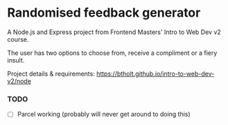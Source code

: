 # Randomised feedback generator

A Node.js and Express project from Frontend Masters' Intro to Web Dev v2 course.

The user has two options to choose from, receive a compliment or a fiery insult.

Project details & requirements: https://btholt.github.io/intro-to-web-dev-v2/node

### TODO

- [ ] Parcel working (probably will never get around to doing this)
